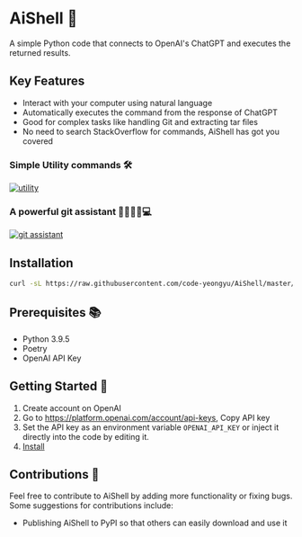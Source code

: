 # AiShell 🤖

A simple Python code that connects to OpenAI's ChatGPT and executes the returned results.

## Key Features

- Interact with your computer using natural language
- Automatically executes the command from the response of ChatGPT
- Good for complex tasks like handling Git and extracting tar files
- No need to search StackOverflow for commands, AiShell has got you covered

### Simple Utility commands 🛠

[![utility](https://asciinema.org/a/556670.svg)](https://asciinema.org/a/556670?speed=5)

### A powerful git assistant 💪🏻👨‍💻💻

[![git assistant](https://asciinema.org/a/556677.svg)](https://asciinema.org/a/556677?speed=5)

## Installation

```sh
curl -sL https://raw.githubusercontent.com/code-yeongyu/AiShell/master/install.sh | sh
```

## Prerequisites 📚

- Python 3.9.5
- Poetry
- OpenAI API Key

## Getting Started 🚀

1. Create account on OpenAI
1. Go to <https://platform.openai.com/account/api-keys>, Copy API key
1. Set the API key as an environment variable `OPENAI_API_KEY` or inject it directly into the code by editing it.
1. [Install](#installation)

## Contributions 💬

Feel free to contribute to AiShell by adding more functionality or fixing bugs. Some suggestions for contributions include:

- Publishing AiShell to PyPI so that others can easily download and use it
